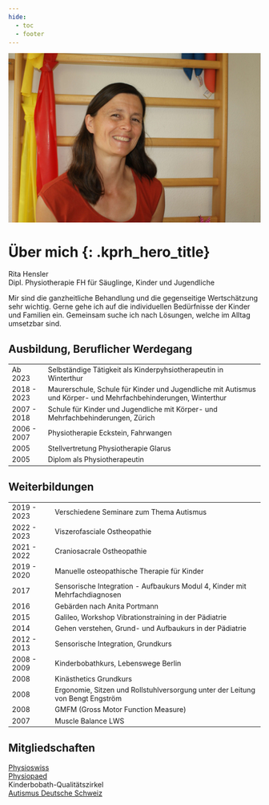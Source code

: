 ```yaml
---
hide:
  - toc
  - footer
---
```


<img class="kprh_hero kprh_hero_rita" src="../assets/rita.jpg">

# Über mich {: .kprh_hero_title}

Rita Hensler<br>
Dipl. Physiotherapie FH für Säuglinge, Kinder und Jugendliche

Mir sind die ganzheitliche Behandlung und die gegenseitige Wertschätzung sehr wichtig. Gerne gehe ich auf die individuellen Bedürfnisse der Kinder und Familien ein. Gemeinsam suche ich nach Lösungen, welche im Alltag umsetzbar sind.

## Ausbildung, Beruflicher Werdegang

|             |    |
| ----------- | -- |
| Ab 2023     | Selbständige Tätigkeit als Kinderpyhsiotherapeutin in Winterthur |
| 2018 - 2023 | Maurerschule, Schule für Kinder und Jugendliche mit Autismus und Körper- und Mehrfachbehinderungen, Winterthur |
| 2007 - 2018 | Schule für Kinder und Jugendliche mit Körper- und Mehrfachbehinderungen, Zürich |
| 2006 - 2007 | Physiotherapie Eckstein, Fahrwangen |
| 2005        | Stellvertretung Physiotherapie Glarus |
| 2005        | Diplom als Physiotherapeutin |

## Weiterbildungen 

|             |    |
| ----------- | -- |
| 2019 - 2023 | Verschiedene Seminare zum Thema Autismus |
| 2022 - 2023 | Viszerofasciale Ostheopathie |
| 2021 - 2022 | Craniosacrale Ostheopathie |
| 2019 - 2020 | Manuelle osteopathische Therapie für Kinder |
| 2017        | Sensorische Integration - Aufbaukurs Modul 4, Kinder mit Mehrfachdiagnosen |
| 2016        | Gebärden nach Anita Portmann |
| 2015        | Galileo, Workshop Vibrationstraining in der Pädiatrie |
| 2014        | Gehen verstehen, Grund- und Aufbaukurs in der Pädiatrie |
| 2012 - 2013 | Sensorische Integration, Grundkurs |
| 2008 - 2009 | Kinderbobathkurs, Lebenswege Berlin |
| 2008        | Kinästhetics Grundkurs |
| 2008        | Ergonomie, Sitzen und Rollstuhlversorgung unter der Leitung von Bengt Engström |
| 2008        | GMFM (Gross Motor Function Measure) |
| 2007        | Muscle Balance LWS |

## Mitgliedschaften 

[Physioswiss](https://www.physioswiss.ch)<br>
[Physiopaed](https://www.physiopaed.ch)<br>
Kinderbobath-Qualitätszirkel<br>
[Autismus Deutsche Schweiz](https://www.autismus.ch/)
